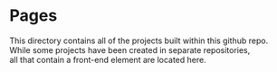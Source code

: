 # Pages
This directory contains all of the projects built within this github repo.\
While some projects have been created in separate repositories,\
all that contain a front-end element are located here.